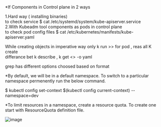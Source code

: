 *If Components in Control plane in 2 ways

 1.Hard way ( installing binaries)  
  to check service  $ cat /etc/systemd/system/kube-apiserver.service  
 2.With Kubeadm tool components as pods in control plane     
  to check pod config files $ cat /etc/kubernetes/manifests/kube-apiserver.yaml  


 While creating objects in imperative way only k run >> for pod , reas all K create   
 differance bet k describe , k get <> -o yaml

grep   has different options choosed based on format


*By default, we will be in a default namespace. To switch to a particular namespace permenently run the below command.

$ kubectl config set-context $(kubectl config current-context) --namespace=dev

*To limit resources in a namespace, create a resource quota. To create one start with ResourceQuota definition file.

![image](https://github.com/Mohanakri/K8s-Admin-kode-kloud/assets/96922237/631f4679-2540-4510-866a-8e32be2d0398)

